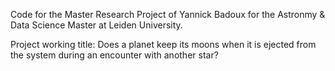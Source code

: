 Code for the Master Research Project of Yannick Badoux for the Astronmy & Data Science Master at Leiden University.

Project working title:
Does a planet keep its moons when it is ejected from the system during an encounter with another star?